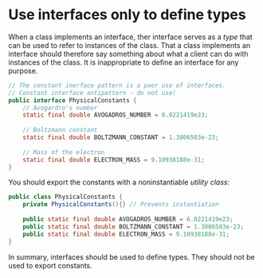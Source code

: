 # Use interfaces only to define types

When a class implements an interface, ther interface serves as a *type* that can be used to refer to instances of the class. That a class implements an interface should therefore say something about what a client can do with instances of the class. It is inappropriate to define an interface for any purpose.

```java
// The constant inerface pattern is a poor use of interfaces.
// Constant interface antipattern - do not use!
public interface PhysicalConstants {
    // Avogardro's number
    static final double AVOGADROS_NUMBER = 6.0221419e23;
    
    // Boltzmann constant
    static final double BOLTZMANN_CONSTANT = 1.3806503e-23;
    
    // Mass of the electron
    static final double ELECTRON_MASS = 9.10938188e-31;
}
```

You should export the constants with a noninstantiable *utility class*:

```java
public class PhysicalConstants {
    private PhysicalConstants(){} // Prevents instantiation
    
    public static final double AVOGADROS_NUMBER = 6.0221419e23;
    public static final double BOLTZMANN_CONSTANT = 1.3806503e-23;
    public static final double ELECTRON_MASS = 9.10938188e-31;
}
```

In summary, interfaces should be used to define types. They should not be used to export constants.